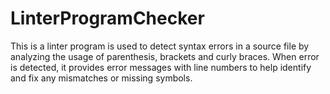 # LinterProgramChecker
This is a linter program is used to detect syntax errors in a source file by analyzing the usage of parenthesis, brackets and curly braces. When error is detected, it provides error messages with line numbers to help identify and fix any mismatches or missing symbols.
